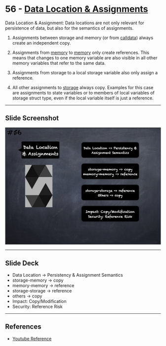 # 56 - [Data Location & Assignments](Data%20Location%20&%20Assignments.md)
Data Location & Assignment: Data locations are not only relevant for persistence of data, but also for the semantics of assignments.

1. Assignments between storage and memory (or from [calldata](../1.%20Ethereum101/Calldata.md)) always create an independent copy.
    
2. Assignments from [memory](../1.%20Ethereum101/Memory.md) to [memory](../1.%20Ethereum101/Memory.md) only create references. This means that changes to one memory variable are also visible in all other memory variables that refer to the same data.
    
3. Assignments from storage to a local storage variable also only assign a reference.
    
4. All other assignments to [storage](../1.%20Ethereum101/Storage.md) always copy. Examples for this case are assignments to state variables or to members of local variables of storage struct type, even if the local variable itself is just a reference.

___
## Slide Screenshot
![056.png](../../images/solidity101/056.png)
___
## Slide Deck
- Data Location -> Persistency & Assignment Semantics
- storage-memory -> copy
- memory-memory -> reference
- storage-storage -> reference
- others -> copy
- Impact: Copy/Modification
- Security: Reference Risk
___
## References
- [Youtube Reference](https://youtu.be/6VIJpze1jbU?t=1835)


